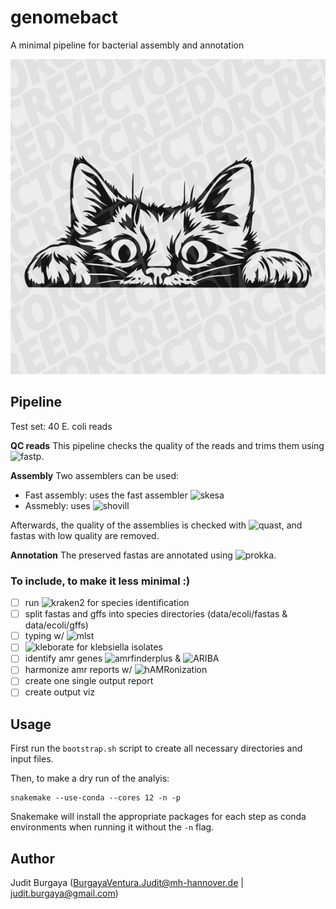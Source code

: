 # genomebact

A minimal pipeline for bacterial assembly and annotation

![GitHub Logo](config/img/logo.jpg)

## Pipeline

Test set: 40 E. coli reads

**QC reads**
This pipeline checks the quality of the reads and trims them using ![fastp](https://github.com/OpenGene/fastp).

**Assembly**
Two assemblers can be used:
- Fast assembly: uses the fast assembler ![skesa](https://github.com/ncbi/SKESA)
- Assmebly: uses ![shovill](https://github.com/tseemann/shovill)

Afterwards, the quality of the assemblies is checked with ![quast](https://github.com/ablab/quast), and fastas with low quality are removed.

**Annotation** 
 The preserved fastas are annotated using ![prokka](https://github.com/tseemann/prokka).


### **To include**, to make it less minimal :)
- [ ] run ![kraken2](https://github.com/DerrickWood/kraken2) for species identification
- [ ] split fastas and gffs into species directories (data/ecoli/fastas & data/ecoli/gffs)
- [ ] typing w/ ![mlst](https://github.com/tseemann/mlst)
- [ ] ![kleborate](https://github.com/klebgenomics/Kleborate) for klebsiella isolates
- [ ] identify amr genes ![amrfinderplus](https://github.com/ncbi/amr) & ![ARIBA](https://github.com/sanger-pathogens/ariba)
- [ ] harmonize amr reports w/ ![hAMRonization](https://github.com/pha4ge/hAMRonization)
- [ ] create one single output report
- [ ] create output viz

## Usage
First run the ```bootstrap.sh``` script to create all necessary directories and input files.

Then, to make a dry run of the analyis:
```
snakemake --use-conda --cores 12 -n -p
```

Snakemake will install the appropriate packages for each step as conda environments when running it without the `-n` flag.

## Author
Judit Burgaya (BurgayaVentura.Judit@mh-hannover.de | judit.burgaya@gmail.com)
